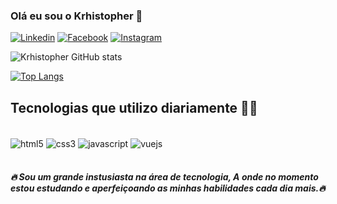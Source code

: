 
### Olá eu sou o Krhistopher 👋
[![Linkedin](https://img.shields.io/badge/LinkedIn-0077B5?style=for-the-badge&logo=linkedin&logoColor=white)](https://www.linkedin.com/in/krhistopher-kauling-novak-b4364712a/) [![Facebook](https://img.shields.io/badge/Facebook-1877F2?style=for-the-badge&logo=facebook&logoColor=white)](https://www.facebook.com/krhiskn) [![Instagram](https://img.shields.io/badge/Instagram-E4405F?style=for-the-badge&logo=instagram&logoColor=white)](https://www.instagram.com/krhiskn/)

![Krhistopher GitHub stats](https://github-readme-stats.vercel.app/api?username=devkrhis&show_icons=true&theme=merko)

[![Top Langs](https://github-readme-stats.vercel.app/api/top-langs/?username=devkrhis)](https://github.com/anuraghazra/github-readme-stats)

## Tecnologias que utilizo diariamente 😶‍🌫️
<div style="display: inline_block"></br>
    <img align="center" alt="html5" src="https://img.shields.io/badge/HTML5-E34F26?style=for-the-badge&logo=html5&logoColor=white"/>
    <img align="center" alt="css3" src="https://img.shields.io/badge/CSS3-1572B6?style=for-the-badge&logo=css3&logoColor=white"/>
    <img align="center" alt="javascript" src="https://img.shields.io/badge/JavaScript-F7DF1E?style=for-the-badge&logo=javascript&logoColor=black"/>
    <img align="center" alt="vuejs" src="https://img.shields.io/badge/Vue.js-35495E?style=for-the-badge&logo=vue.js&logoColor=4FC08D"/>
</div><br/>
<h5> 🔥 Sou um grande instusiasta na área de tecnologia, A onde no momento estou estudando e aperfeiçoando as minhas habilidades cada dia mais.🔥 </h5>
